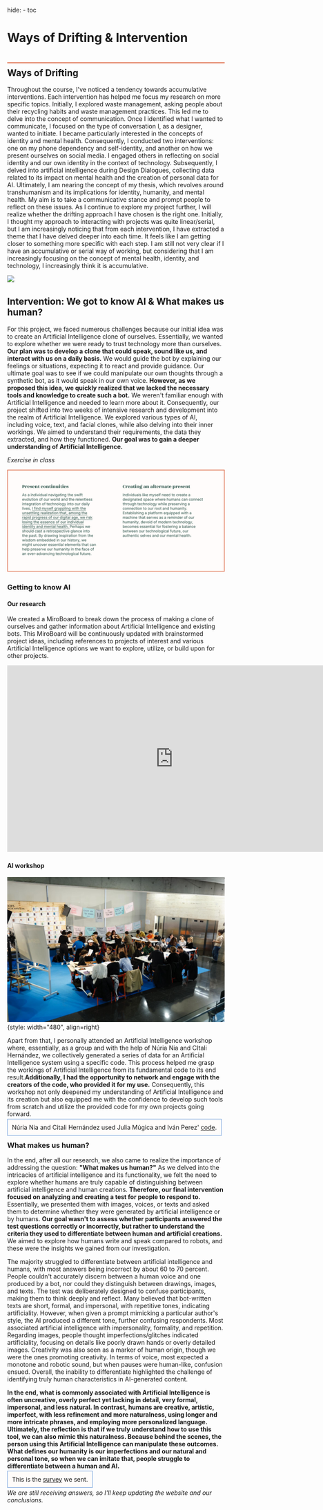 hide:
    - toc


# Ways of Drifting & Intervention 
<div style="height:2px; background-color: #E17858; margin-top: 40px; margin-bottom: -20px;"></div>


## Ways of Drifting

Throughout the course, I've noticed a tendency towards accumulative interventions. Each intervention has helped me focus my research on more specific topics. Initially, I explored waste management, asking people about their recycling habits and waste management practices. This led me to delve into the concept of communication. Once I identified what I wanted to communicate, I focused on the type of conversation I, as a designer, wanted to initiate. I became particularly interested in the concepts of identity and mental health. Consequently, I conducted two interventions: one on my phone dependency and self-identity, and another on how we present ourselves on social media. I engaged others in reflecting on social identity and our own identity in the context of technology. Subsequently, I delved into artificial intelligence during Design Dialogues, collecting data related to its impact on mental health and the creation of personal data for AI. Ultimately, I am nearing the concept of my thesis, which revolves around transhumanism and its implications for identity, humanity, and mental health. My aim is to take a communicative stance and prompt people to reflect on these issues.
As I continue to explore my project further, I will realize whether the drifting approach I have chosen is the right one. Initially, I thought my approach to interacting with projects was quite linear/serial, but I am increasingly noticing that from each intervention, I have extracted a theme that I have delved deeper into each time. It feels like I am getting closer to something more specific with each step. I am still not very clear if I have an accumulative or serial way of working, but considering that I am increasingly focusing on the concept of mental health, identity, and technology, I increasingly think it is accumulative.

![](../../images/term2/DesignStudio/Drifting.svg)

## Intervention: We got to know AI & What makes us human?
For this project, we faced numerous challenges because our initial idea was to create an Artificial Intelligence clone of ourselves. Essentially, we wanted to explore whether we were ready to trust technology more than ourselves. **Our plan was to develop a clone that could speak, sound like us, and interact with us on a daily basis.** We would guide the bot by explaining our feelings or situations, expecting it to react and provide guidance. Our ultimate goal was to see if we could manipulate our own thoughts through a synthetic bot, as it would speak in our own voice. **However, as we proposed this idea, we quickly realized that we lacked the necessary tools and knowledge to create such a bot.** We weren't familiar enough with Artificial Intelligence and needed to learn more about it. Consequently, our project shifted into two weeks of intensive research and development into the realm of Artificial Intelligence. We explored various types of AI, including voice, text, and facial clones, while also delving into their inner workings. We aimed to understand their requirements, the data they extracted, and how they functioned. **Our goal was to gain a deeper understanding of Artificial Intelligence.**

*Exercise in class*

![](../../images/term2/DesignStudio/PresentContinuities.jpg)


### Getting to know AI
#### Our research

We created a MiroBoard to break down the process of making a clone of ourselves and gather information about Artificial Intelligence and existing bots. This MiroBoard will be continuously updated with brainstormed project ideas, including references to projects of interest and various Artificial Intelligence options we want to explore, utilize, or build upon for other projects.

<iframe width="768" height="432" src="https://miro.com/app/live-embed/uXjVNzLbN80=/?moveToViewport=-1813,-1422,7288,3297&embedId=886535282466" frameborder="0" scrolling="no" allow="fullscreen; clipboard-read; clipboard-write" allowfullscreen></iframe>

#### AI workshop

![](../../images/term2/DesignStudio/302118960-720bddf7-f4ce-465b-a978-bf0be0c0e9b8.jpg){style: width="480", align=right}

Apart from that, I personally attended an Artificial Intelligence workshop where, essentially, as a group and with the help of Núria Nia and CItali Hernández, we collectively generated a series of data for an Artificial Intelligence system using a specific code. This process helped me grasp the workings of Artificial Intelligence from its fundamental code to its end result.**Additionally, I had the opportunity to network and engage with the creators of the code, who provided it for my use.** Consequently, this workshop not only deepened my understanding of Artificial Intelligence and its creation but also equipped me with the confidence to develop such tools from scratch and utilize the provided code for my own projects going forward.

<span style="background-color: #FFFCFA; padding: 10px; border: 1px solid #699ADA;"> Núria Nia and Citali Hernández used Julia Múgica and Iván Perez' [code](https://github.com/TURBULENTE/ParloAutomaticament).</span>

###  What makes us human?
In the end, after all our research, we also came to realize the importance of addressing the question: **"What makes us human?"** As we delved into the intricacies of artificial intelligence and its functionality, we felt the need to explore whether humans are truly capable of distinguishing between artificial intelligence and human creations. **Therefore, our final intervention focused on analyzing and creating a test for people to respond to.** Essentially, we presented them with images, voices, or texts and asked them to determine whether they were generated by artificial intelligence or by humans. **Our goal wasn't to assess whether participants answered the test questions correctly or incorrectly, but rather to understand the criteria they used to differentiate between human and artificial creations.** We aimed to explore how humans write and speak compared to robots, and these were the insights we gained from our investigation.

The majority struggled to differentiate between artificial intelligence and humans, with most answers being incorrect by about 60 to 70 percent. People couldn't accurately discern between a human voice and one produced by a bot, nor could they distinguish between drawings, images, and texts. The test was deliberately designed to confuse participants, making them to think deeply and reflect. Many believed that bot-written texts are short, formal, and impersonal, with repetitive tones, indicating artificiality. However, when given a prompt mimicking a particular author's style, the AI produced a different tone, further confusing respondents. Most associated artificial intelligence with impersonality, formality, and repetition. Regarding images, people thought imperfections/glitches indicated artificiality, focusing on details like poorly drawn hands or overly detailed images. Creativity was also seen as a marker of human origin, though we were the ones promoting creativity. In terms of voice, most expected a monotone and robotic sound, but when pauses were human-like, confusion ensued. Overall, the inability to differentiate highlighted the challenge of identifying truly human characteristics in AI-generated content.

**In the end, what is commonly associated with Artificial Intelligence is often uncreative, overly perfect yet lacking in detail, very formal, impersonal, and less natural. In contrast, humans are creative, artistic, imperfect, with less refinement and more naturalness, using longer and more intricate phrases, and employing more personalized language. Ultimately, the reflection is that if we truly understand how to use this tool, we can also mimic this naturalness. Because behind the scenes, the person using this Artificial Intelligence can manipulate these outcomes. What defines our humanity is our imperfections and our natural and personal tone, so when we can imitate that, people struggle to differentiate between a human and AI.**


<span style="background-color: #FFFCFA; padding: 10px; border: 1px solid #699ADA;"> This is the [survey](https://app.voiceform.com/to/KewddITIqUutaTI7) we sent.</span>

*We are still receiving answers, so I'll keep updating the website and our conclusions.*


